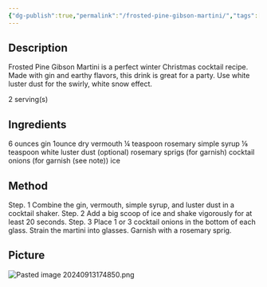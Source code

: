 ```yaml
---
{"dg-publish":true,"permalink":"/frosted-pine-gibson-martini/","tags":["cocktail","gin","dry-vermouth"]}
---
```


## Description

Frosted Pine Gibson Martini is a perfect winter Christmas cocktail recipe. Made with gin and earthy flavors, this drink is great for a party. Use white luster dust for the swirly, white snow effect.

2 serving(s)
## Ingredients

6 ounces gin 
1ounce dry vermouth 
¼ teaspoon rosemary simple syrup 
⅛ teaspoon white luster dust (optional) 
rosemary sprigs (for garnish)
cocktail onions (for garnish (see note)) ice

## Method

Step. 1 Combine the gin, vermouth, simple syrup, and luster dust in a cocktail shaker. 
Step. 2 Add a big scoop of ice and shake vigorously for at least 20 seconds. 
Step. 3 Place 1 or 3 cocktail onions in the bottom of each glass. Strain the martini into glasses. 
Garnish with a rosemary sprig.


## Picture
![Pasted image 20240913174850.png](/img/user/z_attachments/Pasted%20image%2020240913174850.png)